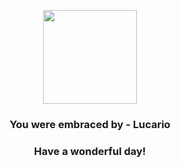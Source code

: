 <p align="center">
    <img src="https://raw.githubusercontent.com/PokeAPI/sprites/master/sprites/pokemon/448.png" width="150" height="150">
</p>
<h3 align="center">You were embraced by - <b>Lucario</b></h3>
<h3 align="center">Have a wonderful day!</h3>
